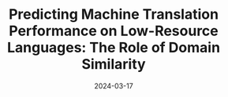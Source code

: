 ---
title: "Predicting Machine Translation Performance on Low-Resource Languages: The Role of Domain Similarity"
collection: publications
category: conferences
date: 2024-03-17
authors: Eric Khiu, Hasti Toossi, David Anugraha, Jinyu Liu, Jiaxu Li, Juan Armando Parra Flores, Leandro Arcos Roman, A. Seza Dogruöz, En-Shiun Annie Lee
venue: 'Findings of the Association for Computational Linguistics: EACL 2024'
paperurl: 'https://aclanthology.org/2024.findings-eacl.100v3'
citation: # 'Your Name, You. (2015). &quot;Paper Title Number 3.&quot; <i>Journal 1</i>. 1(3).'
---